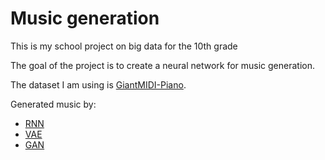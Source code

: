 ﻿# Music generation

This is my school project on big data for the 10th grade

The goal of the project is to create a neural network for music generation.

The dataset I am using is [GiantMIDI-Piano](https://github.com/bytedance/GiantMIDI-Piano).

Generated music by:
- [RNN](https://github.com/DenisIndenbom/music_generation/raw/master/best_generated/RNN)
- [VAE](https://github.com/DenisIndenbom/music_generation/raw/master/best_generated/VAE)
- [GAN](https://github.com/DenisIndenbom/music_generation/raw/master/best_generated/GAN)
